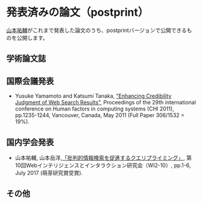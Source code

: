# 発表済みの論文（postprint）
[山本祐輔](http://hontolab.org/)がこれまで発表した論文のうち、postprintバージョンで公開できるものを公開します。


## 学術論文誌


## 国際会議発表
- Yusuke Yamamoto and Katsumi Tanaka, ["Enhancing Credibility Judgment of Web Search Results"](https://github.com/trycycle/postprint-paper/raw/master/content/chi2011.pdf), Proceedings of the 29th international conference on Human factors in computing systems (CHI 2011), pp.1235-1244, Vancouver, Canada, May 2011 (Full Paper 306/1532 = 19%).

## 国内学会発表
- 山本祐輔, 山本岳洋,[「批判的情報検索を促進するクエリプライミング」](https://github.com/trycycle/postprint-paper/raw/master/content/WI2-2017-No-10.pdf), 第10回Webインテリジェンスとインタラクション研究会（WI2-10）, pp.1-6, July 2017 (萌芽研究賞受賞).


## その他
